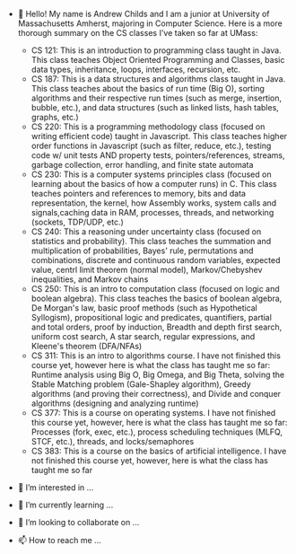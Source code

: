 - 👋 Hello! My name is Andrew Childs and I am a junior at University of Massachusetts Amherst, majoring in Computer Science. Here is a more thorough
  summary on the CS classes I've taken so far at UMass:
    - CS 121: This is an introduction to programming class taught in Java. This class teaches Object Oriented Programming and Classes, basic
      data types, inheritance, loops, interfaces, recursion, etc.
    - CS 187: This is a data structures and algorithms class taught in Java. This class teaches about the basics of run time (Big O), sorting 
      algorithms and their respective run times (such as merge, insertion, bubble, etc.), and data structures (such as linked lists, hash tables,
      graphs, etc.)
    - CS 220: This is a programming methodology class (focused on writing efficient code) taught in Javascript. This class teaches higher order
      functions in Javascript (such as filter, reduce, etc.), testing code w/ unit tests AND property tests, pointers/references, streams, garbage 
      collection, error handling, and finite state automata
    - CS 230: This is a computer systems principles class (focused on learning about the basics of how a computer runs) in C. This class teaches
      pointers and references to memory, bits and data representation, the kernel, how Assembly works, system calls and signals,caching data in RAM, 
      processes, threads, and networking (sockets, TDP/UDP, etc.)
    - CS 240: This a reasoning under uncertainty class (focused on statistics and probability). This class teaches the summation and
      multiplication of probabilities, Bayes' rule, permutations and combinations, discrete and continuous random variables, expected value, 
      centrl limit theorem (normal model), Markov/Chebyshev inequalities, and Markov chains
    - CS 250: This is an intro to computation class (focused on logic and boolean algebra). This class teaches the basics of boolean algebra, 
      De Morgan's law, basic proof methods (such as Hypothetical Syllogism), propositional logic and predicates, quantifiers, partial and total orders,
      proof by induction, Breadth and depth first search, uniform cost search, A star search, regular expressions, and Kleene's theorem (DFA/NFAs)
    - CS 311: This is an intro to algorithms course. I have not finished this course yet, however here is what the class has taught me so far: Runtime
      analysis using Big O, Big Omega, and Big Theta, solving the Stable Matching problem (Gale-Shapley algorithm), Greedy algorithms (and proving
      their correctness), and Divide and conquer algorithms (designing and analyzing runtime)
    - CS 377: This is a course on operating systems. I have not finished this course yet, however, here is what the class has taught me so far: Processes
      (fork, exec, etc.), process scheduling techniques (MLFQ, STCF, etc.), threads, and locks/semaphores
    - CS 383: This is a course on the basics of artificial intelligence. I have not finished this course yet, however, here is what the class has taught
      me so far 
      
      
- 👀 I’m interested in ...
- 🌱 I’m currently learning ...
- 💞️ I’m looking to collaborate on ...
- 📫 How to reach me ...

<!---
ajc-617/ajc-617 is a ✨ special ✨ repository because its `README.md` (this file) appears on your GitHub profile.
You can click the Preview link to take a look at your changes.
--->
